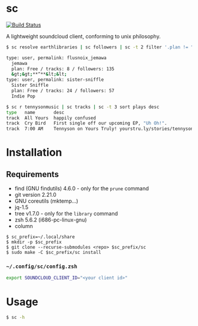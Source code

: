 # sc
[![Build Status](https://travis-ci.org/annacrombie/sc.svg?branch=master)](https://travis-ci.org/annacrombie/sc)

A lightweight soundcloud client, conforming to unix philosophy.

```sh
$ sc resolve earthlibraries | sc followers | sc -t 2 filter '.plan != "Pro"' | sc describe

type: user, permalink: flusnoix_jemawa
  jemawa
  plan: Free / tracks: 8 / followers: 135
  &gt;&gt;**^**&lt;&lt;
type: user, permalink: sister-sniffle
  Sister Sniffle
  plan: Free / tracks: 24 / followers: 57
  Indie Pop
```

```sh
$ sc r tennysonmusic | sc tracks | sc -t 3 sort plays desc
type   name       desc
track  All Yours  happily confused
track  Cry Bird   First single off our upcoming EP, "Uh Oh!".
track  7:00 AM    Tennyson on Yours Truly! yourstru.ly/stories/tennyson
```

# Installation

## Requirements

+ find (GNU findutils) 4.6.0 - only for the `prune` command
+ git version 2.21.0
+ GNU coreutils (mktemp...)
+ jq-1.5
+ tree v1.7.0 - only for the `library` command
+ zsh 5.6.2 (i686-pc-linux-gnu)
+ column

```
$ sc_prefix=~/.local/share
$ mkdir -p $sc_prefix
$ git clone --recurse-submodules <repo> $sc_prefix/sc
$ sudo make -C $sc_prefix/sc install
```

### `~/.config/sc/config.zsh`

```zsh
export SOUNDCLOUD_CLIENT_ID="<your client id>"
```

# Usage

```zsh
$ sc -h
```
